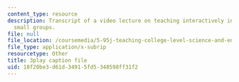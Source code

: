 ```yaml
---
content_type: resource
description: Transcript of a video lecture on teaching interactively in large and
  small groups.
file: null
file_location: /coursemedia/5-95j-teaching-college-level-science-and-engineering-spring-2009/18f20be3d61d34915fd5348598ff31f2_5uTd3WzQulo.srt
file_type: application/x-subrip
resourcetype: Other
title: 3play caption file
uid: 18f20be3-d61d-3491-5fd5-348598ff31f2
---
```

